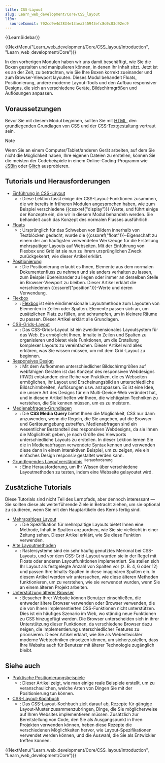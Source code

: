 ```yaml
---
title: CSS-Layout
slug: Learn_web_development/Core/CSS_layout
l10n:
  sourceCommit: 702cd9e4d2834e13aea345943efc8d0c03d92ec9
---
```


{{LearnSidebar}}

{{NextMenu("Learn_web_development/Core/CSS_layout/Introduction", "Learn_web_development/Core")}}

In den vorherigen Modulen haben wir uns damit beschäftigt, wie Sie die Boxen gestalten und manipulieren können, in denen Ihr Inhalt sitzt. Jetzt ist es an der Zeit, zu betrachten, wie Sie Ihre Boxen korrekt zueinander und zum Browser-Viewport layouten. Dieses Modul behandelt Floats, Positionierung, andere moderne Layout-Tools und den Aufbau responsiver Designs, die sich an verschiedene Geräte, Bildschirmgrößen und Auflösungen anpassen.

## Voraussetzungen

Bevor Sie mit diesem Modul beginnen, sollten Sie mit [HTML](/de/docs/Learn_web_development/Core/Structuring_content), den [grundlegenden Grundlagen von CSS](/de/docs/Learn_web_development/Core/Styling_basics) und der [CSS-Textgestaltung](/de/docs/Learn_web_development/Core/Text_styling) vertraut sein.

> [!NOTE]
> Wenn Sie an einem Computer/Tablet/anderen Gerät arbeiten, auf dem Sie nicht die Möglichkeit haben, Ihre eigenen Dateien zu erstellen, können Sie die meisten der Codebeispiele in einem Online-Coding-Programm wie [JSBin](https://jsbin.com/) oder [Glitch](https://glitch.com/) ausprobieren.

## Tutorials und Herausforderungen

- [Einführung in CSS-Layout](/de/docs/Learn_web_development/Core/CSS_layout/Introduction)
  - : Diese Lektion fasst einige der CSS-Layout-Funktionen zusammen, die wir bereits in früheren Modulen angesprochen haben, wie zum Beispiel verschiedene {{cssxref("display")}}-Werte, und führt einige der Konzepte ein, die wir in diesem Modul behandeln werden. Sie behandelt auch das Konzept des normalen Flusses ausführlich.
- [Floats](/de/docs/Learn_web_development/Core/CSS_layout/Floats)
  - : Ursprünglich für das Schweben von Bildern innerhalb von Textblöcken gedacht, wurde die {{cssxref("float")}}-Eigenschaft zu einem der am häufigsten verwendeten Werkzeuge für die Erstellung mehrspaltiger Layouts auf Webseiten. Mit der Einführung von Flexbox und Grid ist sie nun zu ihrem ursprünglichen Zweck zurückgekehrt, wie dieser Artikel erklärt.
- [Positionierung](/de/docs/Learn_web_development/Core/CSS_layout/Positioning)
  - : Die Positionierung erlaubt es Ihnen, Elemente aus dem normalen Dokumentenfluss zu nehmen und sie anders verhalten zu lassen, zum Beispiel übereinander zu liegen oder immer an derselben Stelle im Browser-Viewport zu bleiben. Dieser Artikel erklärt die verschiedenen {{cssxref("position")}}-Werte und deren Verwendung.
- [Flexbox](/de/docs/Learn_web_development/Core/CSS_layout/Flexbox)
  - : [Flexbox](/de/docs/Web/CSS/CSS_flexible_box_layout/Typical_use_cases_of_flexbox) ist eine eindimensionale Layoutmethode zum Layouten von Elementen in Zeilen oder Spalten. Elemente passen sich an, um zusätzlichen Platz zu füllen, und schrumpfen, um in kleinere Räume zu passen. Dieser Artikel erklärt alle Grundlagen.
- [CSS-Grids-Layout](/de/docs/Learn_web_development/Core/CSS_layout/Grids)
  - : Das CSS-Grids-Layout ist ein zweidimensionales Layoutsystem für das Web. Es ermöglicht Ihnen, Inhalte in Zeilen und Spalten zu organisieren und bietet viele Funktionen, um die Erstellung komplexer Layouts zu vereinfachen. Dieser Artikel wird alles erklären, was Sie wissen müssen, um mit dem Grid-Layout zu beginnen.
- [Responsives Design](/de/docs/Learn_web_development/Core/CSS_layout/Responsive_Design)
  - : Mit dem Aufkommen unterschiedlicher Bildschirmgrößen auf webfähigen Geräten ist das Konzept des responsiven Webdesigns (RWD) entstanden: eine Reihe von Praktiken, die es Webseiten ermöglichen, ihr Layout und Erscheinungsbild an unterschiedliche Bildschirmbreiten, Auflösungen usw. anzupassen. Es ist eine Idee, die unsere Art des Designs für ein Multi-Device-Web verändert hat, und in diesem Artikel helfen wir Ihnen, die wichtigsten Techniken zu verstehen, die Sie kennen müssen, um es zu meistern.
- [Medienabfragen-Grundlagen](/de/docs/Learn_web_development/Core/CSS_layout/Media_queries)
  - : Die **CSS Media Query** bietet Ihnen die Möglichkeit, CSS nur dann anzuwenden, wenn die Regeln, die Sie angeben, auf die Browser- und Geräteumgebung zutreffen. Medienabfragen sind ein wesentlicher Bestandteil des responsiven Webdesigns, da sie Ihnen die Möglichkeit geben, je nach Größe des Viewports unterschiedliche Layouts zu erstellen. In dieser Lektion lernen Sie die in Medienabfragen verwendete Syntax kennen und verwenden diese dann in einem interaktiven Beispiel, um zu zeigen, wie ein einfaches Design responsiv gestaltet werden kann.
- [Grundlegendes Layoutverständnis](/de/docs/Learn_web_development/Core/CSS_layout/Fundamental_Layout_Comprehension) <sup>Herausforderung</sup>
  - : Eine Herausforderung, um Ihr Wissen über verschiedene Layoutmethoden zu testen, indem eine Webseite gelayoutet wird.

## Zusätzliche Tutorials

Diese Tutorials sind nicht Teil des Lernpfads, aber dennoch interessant — Sie sollten diese als weiterführende Ziele in Betracht ziehen, um sie optional zu studieren, wenn Sie mit den Hauptartikeln des Kerns fertig sind.

- [Mehrspaltiges Layout](/de/docs/Learn_web_development/Core/CSS_layout/Multiple-column_Layout)
  - : Die Spezifikation für mehrspaltige Layouts bietet Ihnen eine Methode, Inhalt in Spalten anzuordnen, wie Sie sie vielleicht in einer Zeitung sehen. Dieser Artikel erklärt, wie Sie diese Funktion verwenden.
- [Alte Layoutmethoden](/de/docs/Learn_web_development/Core/CSS_layout/Legacy_Layout_Methods)
  - : Rastersysteme sind ein sehr häufig genutztes Merkmal bei CSS-Layouts, und vor dem CSS-Grid-Layout wurden sie in der Regel mit Floats oder anderen Layoutfunktionen implementiert. Sie stellen sich Ihr Layout als festgelegte Anzahl von Spalten vor (z. B. 4, 6 oder 12) und passen Ihre Inhalts-Spalten in diese imaginären Spalten ein. In diesem Artikel werden wir untersuchen, wie diese älteren Methoden funktionieren, um zu verstehen, wie sie verwendet wurden, wenn Sie an einem älteren Projekt arbeiten.
- [Unterstützung älterer Browser](/de/docs/Learn_web_development/Core/CSS_layout/Supporting_Older_Browsers)
  - : Besucher Ihrer Website können Benutzer einschließen, die entweder ältere Browser verwenden oder Browser verwenden, die die von Ihnen implementierten CSS-Funktionen nicht unterstützen. Dies ist ein häufiges Szenario im Web, wo ständig neue Funktionen zu CSS hinzugefügt werden. Die Browser unterscheiden sich in ihrer Unterstützung dieser Funktionen, da verschiedene Browser dazu neigen, die Implementierung unterschiedlicher Features zu priorisieren. Dieser Artikel erklärt, wie Sie als Webentwickler moderne Webtechniken einsetzen können, um sicherzustellen, dass Ihre Website auch für Benutzer mit älterer Technologie zugänglich bleibt.

## Siehe auch

- [Praktische Positionierungsbeispiele](/de/docs/Learn_web_development/Core/CSS_layout/Practical_positioning_examples)
  - : Dieser Artikel zeigt, wie man einige reale Beispiele erstellt, um zu veranschaulichen, welche Arten von Dingen Sie mit der Positionierung tun können.
- [CSS-Layout-Kochbuch](/de/docs/Web/CSS/Layout_cookbook)
  - : Das CSS-Layout-Kochbuch zielt darauf ab, Rezepte für gängige Layout-Muster zusammenzubringen, Dinge, die Sie möglicherweise auf Ihren Websites implementieren müssen. Zusätzlich zur Bereitstellung von Code, den Sie als Ausgangspunkt in Ihren Projekten verwenden können, heben diese Rezepte die verschiedenen Möglichkeiten hervor, wie Layout-Spezifikationen verwendet werden können, und die Auswahl, die Sie als Entwickler treffen können.

{{NextMenu("Learn_web_development/Core/CSS_layout/Introduction", "Learn_web_development/Core")}}

